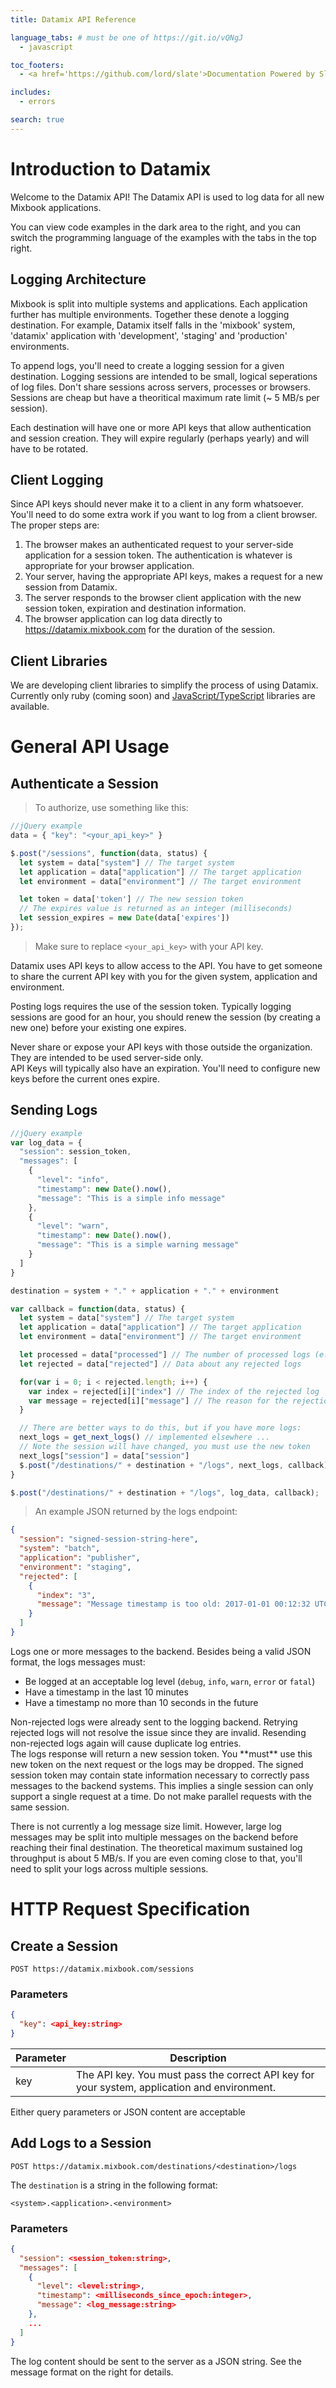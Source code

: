 ```yaml
---
title: Datamix API Reference

language_tabs: # must be one of https://git.io/vQNgJ
  - javascript

toc_footers:
  - <a href='https://github.com/lord/slate'>Documentation Powered by Slate</a>

includes:
  - errors

search: true
---
```


# Introduction to Datamix

Welcome to the Datamix API! The Datamix API is used to log data for all new Mixbook applications.

You can view code examples in the dark area to the right, and you can switch the programming language of the examples with the tabs in the top right.

## Logging Architecture

Mixbook is split into multiple systems and applications. Each application further has multiple environments. Together these denote a logging destination. For example, Datamix itself falls in the 'mixbook' system, 'datamix' application with 'development', 'staging' and 'production' environments.

To append logs, you'll need to create a logging session for a given destination. Logging sessions are intended to be small, logical seperations of log files. Don't share sessions across servers, processes or browsers. Sessions are cheap but have a theoritical maximum rate limit (~ 5 MB/s per session).

Each destination will have one or more API keys that allow authentication and session creation. They will expire regularly (perhaps yearly) and will have to be rotated.

## Client Logging

Since API keys should never make it to a client in any form whatsoever. You'll need to do some extra work if you want to log from a client browser. The proper steps are:

1. The browser makes an authenticated request to your server-side application for a session token. The authentication is whatever is appropriate for your browser application.
2. Your server, having the appropriate API keys, makes a request for a new session from Datamix.
3. The server responds to the browser client application with the new session token, expiration and destination information.
4. The browser application can log data directly to https://datamix.mixbook.com for the duration of the session.

## Client Libraries

We are developing client libraries to simplify the process of using Datamix. Currently only ruby (coming soon) and [JavaScript/TypeScript](https://github.com/Mixbook/mixbook_logger) libraries are available.

# General API Usage

## Authenticate a Session

> To authorize, use something like this:

```javascript
//jQuery example
data = { "key": "<your_api_key>" }

$.post("/sessions", function(data, status) {
  let system = data["system"] // The target system
  let application = data["application"] // The target application
  let environment = data["environment"] // The target environment

  let token = data['token'] // The new session token
  // The expires value is returned as an integer (milliseconds)
  let session_expires = new Date(data['expires'])
});
```

> Make sure to replace `<your_api_key>` with your API key.

Datamix uses API keys to allow access to the API. You have to get someone to share the current API key with you for the given system, application and environment.

Posting logs requires the use of the session token. Typically logging sessions are good for an hour, you should renew the session (by creating a new one) before your existing one expires.

<aside class="warning">
Never share or expose your API keys with those outside the organization. They are intended to be used server-side only.
</aside>

<aside class="notice">
API Keys will typically also have an expiration. You'll need to configure new keys before the current ones expire.
</aside>

## Sending Logs

```javascript
//jQuery example
var log_data = {
  "session": session_token,
  "messages": [
    {
      "level": "info",
      "timestamp": new Date().now(),
      "message": "This is a simple info message"
    },
    {
      "level": "warn",
      "timestamp": new Date().now(),
      "message": "This is a simple warning message"
    }
  ]
}

destination = system + "." + application + "." + environment

var callback = function(data, status) {
  let system = data["system"] // The target system
  let application = data["application"] // The target application
  let environment = data["environment"] // The target environment

  let processed = data["processed"] // The number of processed logs (e.g. 2)
  let rejected = data["rejected"] // Data about any rejected logs

  for(var i = 0; i < rejected.length; i++) {
    var index = rejected[i]["index"] // The index of the rejected log
    var message = rejected[i]["message"] // The reason for the rejection.
  }

  // There are better ways to do this, but if you have more logs:
  next_logs = get_next_logs() // implemented elsewhere ...
  // Note the session will have changed, you must use the new token
  next_logs["session"] = data["session"]
  $.post("/destinations/" + destination + "/logs", next_logs, callback);
}

$.post("/destinations/" + destination + "/logs", log_data, callback);
```

> An example JSON returned by the logs endpoint:

```json
{
  "session": "signed-session-string-here",
  "system": "batch",
  "application": "publisher",
  "environment": "staging",
  "rejected": [
    {
      "index": "3",
      "message": "Message timestamp is too old: 2017-01-01 00:12:32 UTC"
    }
  ]
}
```

Logs one or more messages to the backend. Besides being a valid JSON format, the logs messages must:

* Be logged at an acceptable log level (`debug`, `info`, `warn`, `error` or `fatal`)
* Have a timestamp in the last 10 minutes
* Have a timestamp no more than 10 seconds in the future

<aside class="notice">
Non-rejected logs were already sent to the logging backend. Retrying rejected logs will not resolve the issue since they are invalid. Resending non-rejected logs again will cause duplicate log entries.
</aside>

<aside class="warning">
The logs response will return a new session token. You **must** use this new token on the next request or the logs may be dropped. The signed session token may contain state information necessary to correctly pass messages to the backend systems. This implies a single session can only support a single request at a time. Do not make parallel requests with the same session.
</aside>

There is not currently a log message size limit. However, large log messages may be split into multiple messages on the backend before reaching their final destination. The theoretical maximum sustained log throughput is about 5 MB/s. If you are even coming close to that, you'll need to split your logs across multiple sessions.

# HTTP Request Specification

## Create a Session

`POST https://datamix.mixbook.com/sessions`

### Parameters

```json
{
  "key": <api_key:string>
}
```

Parameter | Description
--------- | -----------
key | The API key. You must pass the correct API key for your system, application and environment.

<aside class="success">
Either query parameters or JSON content are acceptable
</aside>

## Add Logs to a Session

`POST https://datamix.mixbook.com/destinations/<destination>/logs`

The `destination` is a string in the following format:

`<system>.<application>.<environment>`

### Parameters

```json
{
  "session": <session_token:string>,
  "messages": [
    {
      "level": <level:string>,
      "timestamp": <milliseconds_since_epoch:integer>,
      "message": <log_message:string>
    },
    ...
  ]
}
```

The log content should be sent to the server as a JSON string. See the message format on the right for details.
